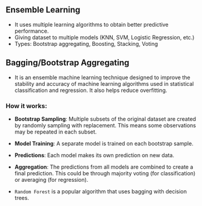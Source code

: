 ## Ensemble Learning
- It uses multiple learning algorithms to obtain better predictive performance.
- Giving dataset to multiple models (KNN, SVM, Logistic Regression, etc.)
- Types: Bootstrap aggregating, Boosting, Stacking, Voting

## Bagging/Bootstrap Aggregating
- It is an ensemble machine learning technique designed to improve the stability and accuracy of machine learning algorithms used in statistical classification and regression. It also helps reduce overfitting.

### How it works:

- **Bootstrap Sampling**: Multiple subsets of the original dataset are created by randomly sampling with replacement. This means some observations may be repeated in each subset.
- **Model Training**: A separate model is trained on each bootstrap sample.
- **Predictions**: Each model makes its own prediction on new data.
- **Aggregation**: The predictions from all models are combined to create a final prediction. This could be through majority voting (for classification) or averaging (for regression).

- `Random Forest` is a popular algorithm that uses bagging with decision trees.
